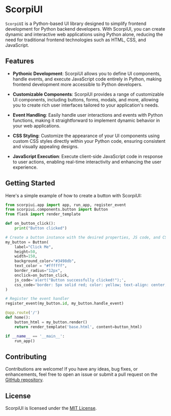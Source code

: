 # ScorpiUI

`ScorpiUI` is a Python-based UI library designed to simplify frontend development for Python backend developers. With ScorpiUI, you can create dynamic and interactive web applications using Python alone, reducing the need for traditional frontend technologies such as HTML, CSS, and JavaScript.

## Features

- **Pythonic Development**: ScorpiUI allows you to define UI components, handle events, and execute JavaScript code entirely in Python, making frontend development more accessible to Python developers.
  
- **Customizable Components**: ScorpiUI provides a range of customizable UI components, including buttons, forms, modals, and more, allowing you to create rich user interfaces tailored to your application's needs.
  
- **Event Handling**: Easily handle user interactions and events with Python functions, making it straightforward to implement dynamic behavior in your web applications.
  
- **CSS Styling**: Customize the appearance of your UI components using custom CSS styles directly within your Python code, ensuring consistent and visually appealing designs.
  
- **JavaScript Execution**: Execute client-side JavaScript code in response to user actions, enabling real-time interactivity and enhancing the user experience.

<!--
## Installation

You can install ScorpiUI using pip:

```bash
pip install scorpiui
```
-->

## Getting Started

Here's a simple example of how to create a button with ScorpiUI:

```python
from scorpiui.app import app, run_app, register_event
from scorpiui.components.button import Button
from flask import render_template

def on_button_click():
    print("Button clicked")

# Create a button instance with the desired properties, JS code, and CSS code
my_button = Button(
    label="Click Me",
    height=50,
    width=150,
    background_color="#3498db",
    text_color = "#ffffff",
    border_radius="12px",
    onclick=on_button_click,
    js_code='alert("Button successfully clicked!");', 
    css_code='border: 5px solid red; color: yellow; text-align: center; font-size: 16px; cursor: pointer;'
)

# Register the event handler
register_event(my_button.id, my_button.handle_event)

@app.route('/')
def home():
    button_html = my_button.render()
    return render_template('base.html', content=button_html)

if __name__ == '__main__':
    run_app()
```

<!--
## Documentation

For detailed usage instructions and documentation, please refer to the [ScorpiUI Documentation](https://github.com/gladsonchala/scorpiui).
-->

## Contributing

Contributions are welcome! If you have any ideas, bug fixes, or enhancements, feel free to open an issue or submit a pull request on the [GitHub repository](https://github.com/gladsonchala/scorpiui).

## License

ScorpiUI is licensed under the [MIT License](https://opensource.org/licenses/MIT).
